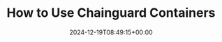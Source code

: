 ---
title: "How to Use Chainguard Containers"
linktitle: "How to Use"
description: "Resources on working with Chainguard Containers"
type: "article"
date: 2024-12-19T08:49:15+00:00
lastmod: 2025-04-08T08:49:15+00:00
draft: false
images: []
weight: 025
topic: true
banner: {
    image: "/icon-box-fill.svg",
    title: "How to Use Chainguard Containers",
    cta: "Read more",
    link: "/chainguard/chainguard-images/how-to-use/how-to-use-chainguard-images/"
}
sectiontitle: "Working with Chainguard Containers"
tutorials: [
  {
    title: "Chainguard Containers Directory",
    description: "",
    url: "/chainguard/chainguard-images/how-to-use/images-directory/"
  },
  {
    title: "How to Retrieve SBOMs",
    description: "",
    url: "/chainguard/chainguard-images/how-to-use/retrieve-image-sboms/"
  },
  {
    title: "Compare Container Images with chainctl",
    description: "",
    url: "/chainguard/chainguard-images/how-to-use/comparing-images/"
  },
  {
    title: "Software Versions",
    description: "",
    url: "/chainguard/chainguard-images/how-to-use/version-info-chainguard-images/"
  },
  {
    title: "Using the Static Base Container Image",
    description: "",
    url: "/chainguard/chainguard-images/how-to-use/static-base-image/"
  },
  {
    title: "Verifying Container Images",
    description: "",
    url: "/chainguard/chainguard-images/how-to-use/verifying-images-with-cosign"
  },
]

---